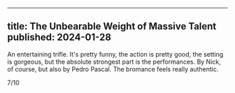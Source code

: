 ----
title: The Unbearable Weight of Massive Talent
published: 2024-01-28
----

An entertaining trifle. It's pretty funny, the action is pretty good, the setting is gorgeous, but the absolute strongest part is the performances. By Nick, of course, but also by Pedro Pascal. The bromance feels really authentic.

7/10

